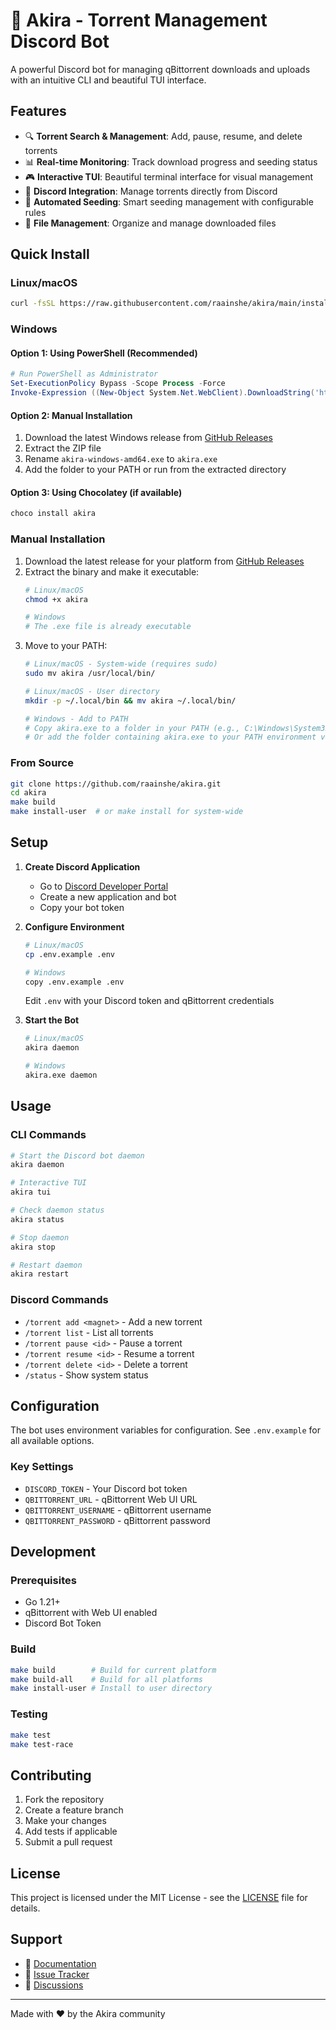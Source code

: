 # 🌟 Akira - Torrent Management Discord Bot

A powerful Discord bot for managing qBittorrent downloads and uploads with an intuitive CLI and beautiful TUI interface.

## Features

- 🔍 **Torrent Search & Management**: Add, pause, resume, and delete torrents
- 📊 **Real-time Monitoring**: Track download progress and seeding status
- 🎮 **Interactive TUI**: Beautiful terminal interface for visual management
- 🤖 **Discord Integration**: Manage torrents directly from Discord
- 🔄 **Automated Seeding**: Smart seeding management with configurable rules
- 📁 **File Management**: Organize and manage downloaded files

## Quick Install

### Linux/macOS
```bash
curl -fsSL https://raw.githubusercontent.com/raainshe/akira/main/install.sh | bash
```

### Windows
#### Option 1: Using PowerShell (Recommended)
```powershell
# Run PowerShell as Administrator
Set-ExecutionPolicy Bypass -Scope Process -Force
Invoke-Expression ((New-Object System.Net.WebClient).DownloadString('https://raw.githubusercontent.com/raainshe/akira/main/install.ps1'))
```

#### Option 2: Manual Installation
1. Download the latest Windows release from [GitHub Releases](https://github.com/raainshe/akira/releases)
2. Extract the ZIP file
3. Rename `akira-windows-amd64.exe` to `akira.exe`
4. Add the folder to your PATH or run from the extracted directory

#### Option 3: Using Chocolatey (if available)
```powershell
choco install akira
```

### Manual Installation
1. Download the latest release for your platform from [GitHub Releases](https://github.com/raainshe/akira/releases)
2. Extract the binary and make it executable:
   ```bash
   # Linux/macOS
   chmod +x akira
   
   # Windows
   # The .exe file is already executable
   ```
3. Move to your PATH:
   ```bash
   # Linux/macOS - System-wide (requires sudo)
   sudo mv akira /usr/local/bin/
   
   # Linux/macOS - User directory
   mkdir -p ~/.local/bin && mv akira ~/.local/bin/
   
   # Windows - Add to PATH
   # Copy akira.exe to a folder in your PATH (e.g., C:\Windows\System32)
   # Or add the folder containing akira.exe to your PATH environment variable
   ```

### From Source
```bash
git clone https://github.com/raainshe/akira.git
cd akira
make build
make install-user  # or make install for system-wide
```

## Setup

1. **Create Discord Application**
   - Go to [Discord Developer Portal](https://discord.com/developers/applications)
   - Create a new application and bot
   - Copy your bot token

2. **Configure Environment**
   ```bash
   # Linux/macOS
   cp .env.example .env
   
   # Windows
   copy .env.example .env
   ```
   Edit `.env` with your Discord token and qBittorrent credentials

3. **Start the Bot**
   ```bash
   # Linux/macOS
   akira daemon
   
   # Windows
   akira.exe daemon
   ```

## Usage

### CLI Commands
```bash
# Start the Discord bot daemon
akira daemon

# Interactive TUI
akira tui

# Check daemon status
akira status

# Stop daemon
akira stop

# Restart daemon
akira restart
```

### Discord Commands
- `/torrent add <magnet>` - Add a new torrent
- `/torrent list` - List all torrents
- `/torrent pause <id>` - Pause a torrent
- `/torrent resume <id>` - Resume a torrent
- `/torrent delete <id>` - Delete a torrent
- `/status` - Show system status

## Configuration

The bot uses environment variables for configuration. See `.env.example` for all available options.

### Key Settings
- `DISCORD_TOKEN` - Your Discord bot token
- `QBITTORRENT_URL` - qBittorrent Web UI URL
- `QBITTORRENT_USERNAME` - qBittorrent username
- `QBITTORRENT_PASSWORD` - qBittorrent password

## Development

### Prerequisites
- Go 1.21+
- qBittorrent with Web UI enabled
- Discord Bot Token

### Build
```bash
make build        # Build for current platform
make build-all    # Build for all platforms
make install-user # Install to user directory
```

### Testing
```bash
make test
make test-race
```

## Contributing

1. Fork the repository
2. Create a feature branch
3. Make your changes
4. Add tests if applicable
5. Submit a pull request

## License

This project is licensed under the MIT License - see the [LICENSE](LICENSE) file for details.

## Support

- 📖 [Documentation](https://github.com/raainshe/akira/wiki)
- 🐛 [Issue Tracker](https://github.com/raainshe/akira/issues)
- 💬 [Discussions](https://github.com/raainshe/akira/discussions)

---

Made with ❤️ by the Akira community